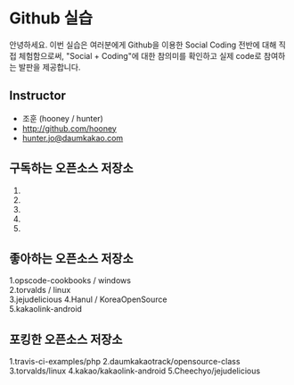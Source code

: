 # Github 실습

안녕하세요. 이번 실습은 여러분에게 Github을 이용한 Social Coding 전반에 대해 직접 체험함으로써, "Social + Coding"에 대한 참의미를 확인하고 실제 code로 참여하는 발판을 제공합니다.

## Instructor
- 조훈 (hooney / hunter)
- http://github.com/hooney
- hunter.jo@daumkakao.com

## 구독하는 오픈소스 저장소

1.
2.
3.
4.
5.

## 좋아하는 오픈소스 저장소

1.opscode-cookbooks / windows  
2.torvalds / linux  
3.jejudelicious
4.Hanul / KoreaOpenSource  
5.kakaolink-android  

## 포킹한 오픈소스 저장소

1.travis-ci-examples/php
2.daumkakaotrack/opensource-class
3.torvalds/linux
4.kakao/kakaolink-android
5.Cheechyo/jejudelicious

